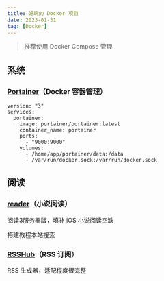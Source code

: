 ```yaml
---
title: 好玩的 Docker 项目
date: 2023-01-31
tag: [Docker]
---
```


> 推荐使用 Docker Compose 管理

## 系统

### [Portainer][]（Docker 容器管理）

```
version: "3"
services:
  portainer:
    image: portainer/portainer:latest
    container_name: portainer
    ports:
      - "9000:9000"
    volumes:
      - /home/app/portainer/data:/data
      - /var/run/docker.sock:/var/run/docker.sock
```

## 阅读

### [reader][]（小说阅读）

阅读3服务器版，填补 iOS 小说阅读空缺

搭建教程本站搜索

### [RSSHub][]（RSS 订阅）

RSS 生成器，适配程度很完整

​​<!-- +++++++++ 下面是引用式链接 +++++++++ -->

[Portainer]: https://github.com/portainer/portainer

[reader]: https://github.com/hectorqin/reader

[RSSHub]: https://github.com/DIYgod/RSSHub

[阅读3.0服务器版搭建]: /01_daliy/220820_阅读3.0Web版搭建.html
